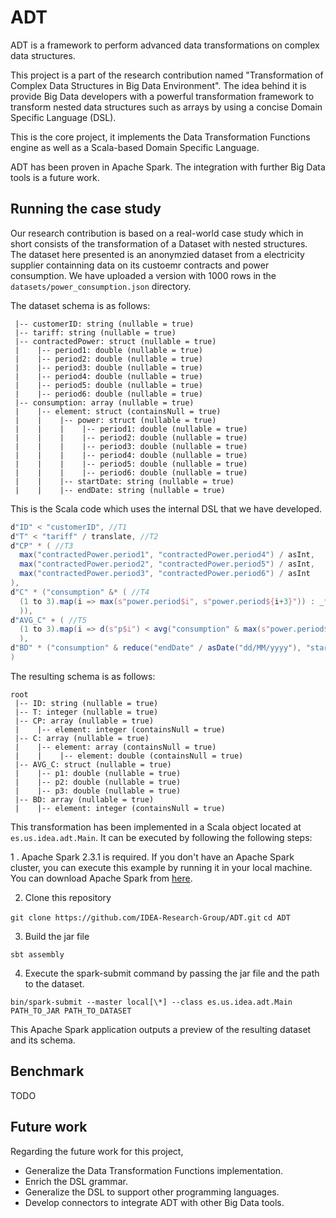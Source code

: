 # ADT

ADT is a framework to perform advanced data transformations on complex data structures.

This project is a part of the research contribution named "Transformation of Complex Data Structures in Big Data Environment". The idea behind it is provide Big Data developers with a powerful transformation framework to transform nested data structures such as arrays by using a concise Domain Specific Language (DSL). 

This is the core project, it implements the Data Transformation Functions engine as well as a Scala-based Domain Specific Language.

ADT has been proven in Apache Spark. The integration with further Big Data tools is a future work.

## Running the case study

Our research contribution is based on a real-world case study which in short consists of the transformation of a Dataset with nested structures. The dataset here presented is an anonymzied dataset from a electricity supplier containning data on its custoemr contracts and power consumption. We have uploaded a version with 1000 rows in the `datasets/power_consumption.json` directory. 

The dataset schema is as follows:

```
 |-- customerID: string (nullable = true)
 |-- tariff: string (nullable = true)
 |-- contractedPower: struct (nullable = true)
 |    |-- period1: double (nullable = true)
 |    |-- period2: double (nullable = true)
 |    |-- period3: double (nullable = true)
 |    |-- period4: double (nullable = true)
 |    |-- period5: double (nullable = true)
 |    |-- period6: double (nullable = true)
 |-- consumption: array (nullable = true)
 |    |-- element: struct (containsNull = true)
 |    |    |-- power: struct (nullable = true)
 |    |    |    |-- period1: double (nullable = true)
 |    |    |    |-- period2: double (nullable = true)
 |    |    |    |-- period3: double (nullable = true)
 |    |    |    |-- period4: double (nullable = true)
 |    |    |    |-- period5: double (nullable = true)
 |    |    |    |-- period6: double (nullable = true)
 |    |    |-- startDate: string (nullable = true)
 |    |    |-- endDate: string (nullable = true)
``` 

This is the Scala code which uses the internal DSL that we have developed. 

```scala
d"ID" < "customerID", //T1
d"T" < "tariff" / translate, //T2
d"CP" * ( //T3
  max("contractedPower.period1", "contractedPower.period4") / asInt,
  max("contractedPower.period2", "contractedPower.period5") / asInt,
  max("contractedPower.period3", "contractedPower.period6") / asInt
),
d"C" * ("consumption" &* ( //T4
  (1 to 3).map(i => max(s"power.period$i", s"power.period${i+3}")) : _*
  )),
d"AVG_C" + ( //T5
  (1 to 3).map(i => d(s"p$i") < avg("consumption" & max(s"power.period$i", s"power.period${i+3}"))) : _*
  ),
d"BD" * ("consumption" & reduce("endDate" / asDate("dd/MM/yyyy"), "startDate" / asDate("dd/MM/yyyy"))(daysBetweenDates)) //T6
)
```
The resulting schema is as follows:

```
root
 |-- ID: string (nullable = true)
 |-- T: integer (nullable = true)
 |-- CP: array (nullable = true)
 |    |-- element: integer (containsNull = true)
 |-- C: array (nullable = true)
 |    |-- element: array (containsNull = true)
 |    |    |-- element: double (containsNull = true)
 |-- AVG_C: struct (nullable = true)
 |    |-- p1: double (nullable = true)
 |    |-- p2: double (nullable = true)
 |    |-- p3: double (nullable = true)
 |-- BD: array (nullable = true)
 |    |-- element: integer (containsNull = true)
```

This transformation has been implemented in a Scala object located at `es.us.idea.adt.Main`. It can be executed by following the following steps:

1 . Apache Spark 2.3.1 is required. If you don't have an Apache Spark cluster, you can execute this example by running it in your local machine. You can download Apache Spark from [here](https://spark.apache.org/downloads.html).

2. Clone this repository

`git clone https://github.com/IDEA-Research-Group/ADT.git`
`cd ADT`

3. Build the jar file

`sbt assembly`

4. Execute the spark-submit command by passing the jar file and the path to the dataset. 

`bin/spark-submit --master local[\*] --class es.us.idea.adt.Main  PATH_TO_JAR PATH_TO_DATASET`

This Apache Spark application outputs a preview of the resulting dataset and its schema.


## Benchmark

TODO

## Future work

Regarding the future work for this project, 

- Generalize the Data Transformation Functions implementation.
- Enrich the DSL grammar.
- Generalize the DSL to support other programming languages.
- Develop connectors to integrate ADT with other Big Data tools.

